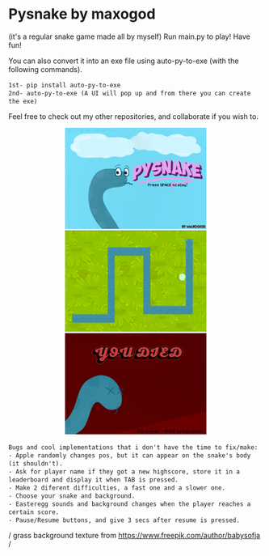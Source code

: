 # Pysnake by maxogod
(it's a regular snake game made all by myself)
Run main.py to play! Have fun!

You can also convert it into an exe file using auto-py-to-exe (with the following commands).
```
1st- pip install auto-py-to-exe
2nd- auto-py-to-exe (A UI will pop up and from there you can create the exe)
```
Feel free to check out my other repositories, and collaborate if you wish to.


<div align="center">
  <img src="resources/title.jpg" width="280px" height="200px">
  <img src="resources/Ingame.png" width="280px" height="200px">
  <img src="resources/dead.jpg" width="280px" height="200px">
</div>


~~~
Bugs and cool implementations that i don't have the time to fix/make:
- Apple randomly changes pos, but it can appear on the snake's body (it shouldn't).
- Ask for player name if they got a new highscore, store it in a leaderboard and display it when TAB is pressed.
- Make 2 diferent difficulties, a fast one and a slower one.
- Choose your snake and background.
- Easteregg sounds and background changes when the player reaches a certain score.
- Pause/Resume buttons, and give 3 secs after resume is pressed.
~~~
/ grass background texture from https://www.freepik.com/author/babysofja /
